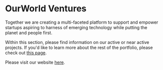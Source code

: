 # OurWorld Ventures

Together we are creating a multi-faceted platform to support and empower startups aspiring to harness of emerging technology while putting the planet and people first.

Within this section, please find information on our active or near active projects. If you'd like to learn more about the rest of the portfolio, please check out [this page](/litepaper/initial/initial.md).

Please visit our website [here](https://ourworld.tf).